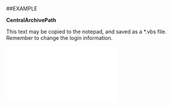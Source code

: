 

##EXAMPLE

**CentralArchivePath**

This text may be copied to the notepad, and saved as a *.vbs file. Remember to change the login information.

![](../../Examples/vbs/SOSettings.CentralArchivePath.vbs.txt)





